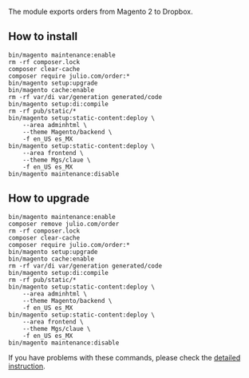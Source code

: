 The module exports orders from Magento 2 to Dropbox. 

## How to install
```
bin/magento maintenance:enable
rm -rf composer.lock
composer clear-cache
composer require julio.com/order:*
bin/magento setup:upgrade
bin/magento cache:enable
rm -rf var/di var/generation generated/code
bin/magento setup:di:compile
rm -rf pub/static/*
bin/magento setup:static-content:deploy \
	--area adminhtml \
	--theme Magento/backend \
	-f en_US es_MX
bin/magento setup:static-content:deploy \
	--area frontend \
	--theme Mgs/claue \
	-f en_US es_MX
bin/magento maintenance:disable
```

## How to upgrade
```
bin/magento maintenance:enable
composer remove julio.com/order
rm -rf composer.lock
composer clear-cache
composer require julio.com/order:*
bin/magento setup:upgrade
bin/magento cache:enable
rm -rf var/di var/generation generated/code
bin/magento setup:di:compile
rm -rf pub/static/*
bin/magento setup:static-content:deploy \
	--area adminhtml \
	--theme Magento/backend \
	-f en_US es_MX
bin/magento setup:static-content:deploy \
	--area frontend \
	--theme Mgs/claue \
	-f en_US es_MX
bin/magento maintenance:disable
```

If you have problems with these commands, please check the [detailed instruction](https://mage2.pro/t/263).